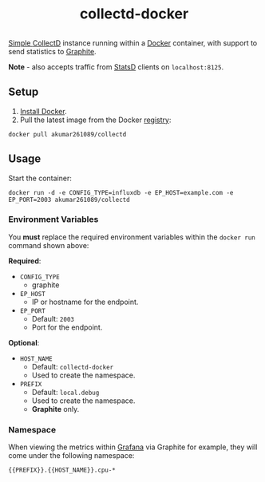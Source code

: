 <h1 align="center">collectd-docker</h1>

<p align="center">
  <a href="https://github.com/revett/collectd-docker/releases" target="_blank"><img 
</p>

Simple [CollectD](https://github.com/collectd/collectd) instance running within a [Docker](https://github.com/docker/docker) container, with support to send statistics to  [Graphite](https://github.com/graphite-project).

**Note** - also accepts traffic from [StatsD](https://github.com/etsy/statsd/) clients on `localhost:8125`.

## Setup

1. [Install Docker](http://docs.docker.com/installation/mac/).
2. Pull the latest image from the Docker [registry](https://registry.hub.docker.com/u/revett/collectd/):

```
docker pull akumar261089/collectd
```

## Usage

Start the container:

```
docker run -d -e CONFIG_TYPE=influxdb -e EP_HOST=example.com -e EP_PORT=2003 akumar261089/collectd
```

### Environment Variables

You **must** replace the required environment variables within the `docker run` command shown above:

**Required**:

* `CONFIG_TYPE`
  - graphite
* `EP_HOST`
  - IP or hostname for the endpoint.
* `EP_PORT`
  - Default: `2003`
  - Port for the endpoint.

**Optional**:

* `HOST_NAME`
  - Default: `collectd-docker`
  - Used to create the namespace.
* `PREFIX`
  - Default: `local.debug`
  - Used to create the namespace.
  - **Graphite** only.

### Namespace

When viewing the metrics within [Grafana](http://grafana.org/) via Graphite for example, they will come under the following namespace:

```
{{PREFIX}}.{{HOST_NAME}}.cpu-*
```

